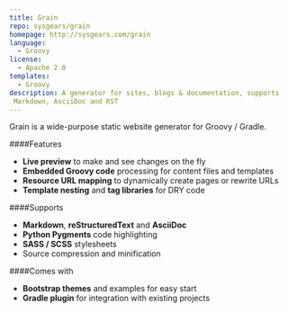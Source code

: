 ```yaml
---
title: Grain
repo: sysgears/grain
homepage: http://sysgears.com/grain
language:
  - Groovy
license:
  - Apache 2.0
templates:
  - Groovy
description: A generator for sites, blogs & documentation, supports
 Markdown, AsciiDoc and RST
---
```


Grain is a wide-purpose static website generator for Groovy / Gradle.

####Features
 - **Live preview** to make and see changes on the fly
 - **Embedded Groovy code** processing for content files and templates
 - **Resource URL mapping** to dynamically create pages or rewrite URLs
 - **Template nesting** and **tag libraries** for DRY code

####Supports
 - **Markdown**, **reStructuredText** and **AsciiDoc**
 - **Python Pygments** code highlighting
 - **SASS / SCSS** stylesheets
 - Source compression and minification

####Comes with
 - **Bootstrap themes** and examples for easy start
 - **Gradle plugin** for integration with existing projects